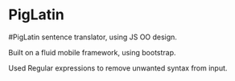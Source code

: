 PigLatin
========

#PigLatin sentence translator, using JS OO design.

Built on a fluid mobile framework, using bootstrap.

Used Regular expressions to remove unwanted syntax from input.


